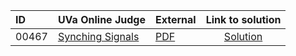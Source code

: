 | ID | UVa Online Judge | External | Link to solution |
|:---|:---|:---|:---:|
| 00467 | [Synching Signals](https://onlinejudge.org/index.php?option=com_onlinejudge&Itemid=8&category=623&page=show_problem&problem=408) | [PDF](https://onlinejudge.org/external/4/467.pdf) | [Solution](https%3A//github.com/versenyi98/programming-contests/tree/master/UVa%20Online%20Judge/00467%2520-%2520Synching%2520Signals)|
